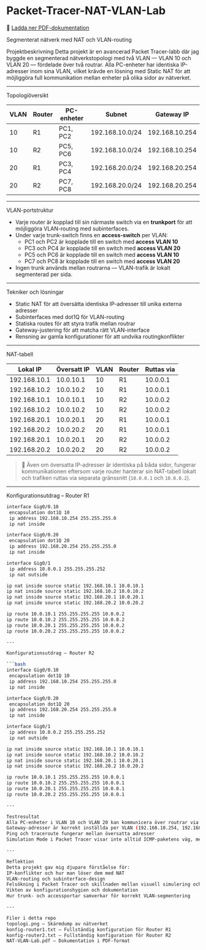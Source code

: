 # Packet-Tracer-NAT-VLAN-Lab
📄 [Ladda ner PDF-dokumentation](NAT-VLAN-Lab.pdf)

Segmenterat nätverk med NAT och VLAN-routing

Projektbeskrivning
Detta projekt är en avancerad Packet Tracer-labb där jag byggde en segmenterad nätverkstopologi med två VLAN — VLAN 10 och VLAN 20 — fördelade över två routrar. Alla PC-enheter har identiska IP-adresser inom sina VLAN, vilket krävde en lösning med Static NAT för att möjliggöra full kommunikation mellan enheter på olika sidor av nätverket.

---

Topologiöversikt

| VLAN | Router | PC-enheter        | Subnet             | Gateway IP         |
|------|--------|-------------------|--------------------|--------------------|
| 10   | R1     | PC1, PC2          | 192.168.10.0/24    | 192.168.10.254     |
| 10   | R2     | PC5, PC6          | 192.168.10.0/24    | 192.168.10.254     |
| 20   | R1     | PC3, PC4          | 192.168.20.0/24    | 192.168.20.254     |
| 20   | R2     | PC7, PC8          | 192.168.20.0/24    | 192.168.20.254     |

---

VLAN-portstruktur

- Varje router är kopplad till sin närmaste switch via en **trunkport** för att möjliggöra VLAN-routing med subinterfaces.
- Under varje trunk-switch finns en **access-switch** per VLAN:
  - PC1 och PC2 är kopplade till en switch med **access VLAN 10**
  - PC3 och PC4 är kopplade till en switch med **access VLAN 20**
  - PC5 och PC6 är kopplade till en switch med **access VLAN 10**
  - PC7 och PC8 är kopplade till en switch med **access VLAN 20**
- Ingen trunk används mellan routrarna — VLAN-trafik är lokalt segmenterad per sida.

---

Tekniker och lösningar

- Static NAT för att översätta identiska IP-adresser till unika externa adresser
- Subinterfaces med dot1Q för VLAN-routing
- Statiska routes för att styra trafik mellan routrar
- Gateway-justering för att matcha rätt VLAN-interface
- Rensning av gamla konfigurationer för att undvika routingkonflikter

---

NAT-tabell

| Lokal IP        | Översatt IP     | VLAN | Router | Ruttas via |
|-----------------|----------------|------|--------|------------|
| 192.168.10.1    | 10.0.10.1       | 10   | R1     | 10.0.0.1   |
| 192.168.10.2    | 10.0.10.2       | 10   | R1     | 10.0.0.1   |
| 192.168.10.1    | 10.0.10.1       | 10   | R2     | 10.0.0.2   |
| 192.168.10.2    | 10.0.10.2       | 10   | R2     | 10.0.0.2   |
| 192.168.20.1    | 10.0.20.1       | 20   | R1     | 10.0.0.1   |
| 192.168.20.2    | 10.0.20.2       | 20   | R1     | 10.0.0.1   |
| 192.168.20.1    | 10.0.20.1       | 20   | R2     | 10.0.0.2   |
| 192.168.20.2    | 10.0.20.2       | 20   | R2     | 10.0.0.2   |

> 🔹 Även om översatta IP-adresser är identiska på båda sidor, fungerar kommunikationen eftersom varje router hanterar sin NAT-tabell lokalt och trafiken ruttas via separata gränssnitt (`10.0.0.1` och `10.0.0.2`).

---

Konfigurationsutdrag – Router R1

```bash
interface Gig0/0.10
 encapsulation dot1Q 10
 ip address 192.168.10.254 255.255.255.0
 ip nat inside

interface Gig0/0.20
 encapsulation dot1Q 20
 ip address 192.168.20.254 255.255.255.0
 ip nat inside

interface Gig0/1
 ip address 10.0.0.1 255.255.255.252
 ip nat outside

ip nat inside source static 192.168.10.1 10.0.10.1
ip nat inside source static 192.168.10.2 10.0.10.2
ip nat inside source static 192.168.20.1 10.0.20.1
ip nat inside source static 192.168.20.2 10.0.20.2

ip route 10.0.10.1 255.255.255.255 10.0.0.2
ip route 10.0.10.2 255.255.255.255 10.0.0.2
ip route 10.0.20.1 255.255.255.255 10.0.0.2
ip route 10.0.20.2 255.255.255.255 10.0.0.2

---

Konfigurationsutdrag – Router R2

```bash
interface Gig0/0.10
 encapsulation dot1Q 10
 ip address 192.168.10.254 255.255.255.0
 ip nat inside

interface Gig0/0.20
 encapsulation dot1Q 20
 ip address 192.168.20.254 255.255.255.0
 ip nat inside

interface Gig0/1
 ip address 10.0.0.2 255.255.255.252
 ip nat outside

ip nat inside source static 192.168.10.1 10.0.10.1
ip nat inside source static 192.168.10.2 10.0.10.2
ip nat inside source static 192.168.20.1 10.0.20.1
ip nat inside source static 192.168.20.2 10.0.20.2

ip route 10.0.10.1 255.255.255.255 10.0.0.1
ip route 10.0.10.2 255.255.255.255 10.0.0.1
ip route 10.0.20.1 255.255.255.255 10.0.0.1
ip route 10.0.20.2 255.255.255.255 10.0.0.1

---

Testresultat
Alla PC-enheter i VLAN 10 och VLAN 20 kan kommunicera över routrar via statisk NAT
Gateway-adresser är korrekt inställda per VLAN (192.168.10.254, 192.168.20.254)
Ping och traceroute fungerar mellan översatta adresser
Simulation Mode i Packet Tracer visar inte alltid ICMP-paketens väg, men manuell ping bekräftar funktion

---

Reflektion
Detta projekt gav mig djupare förståelse för:
IP-konflikter och hur man löser dem med NAT
VLAN-routing och subinterface-design
Felsökning i Packet Tracer och skillnaden mellan visuell simulering och faktisk funktion
Vikten av konfigurationshygien och dokumentation
Hur trunk- och accessportar samverkar för korrekt VLAN-segmentering

---

Filer i detta repo
topologi.png – Skärmdump av nätverket
konfig-router1.txt – Fullständig konfiguration för Router R1
konfig-router2.txt – Fullständig konfiguration för Router R2
NAT-VLAN-Lab.pdf – Dokumentation i PDF-format
